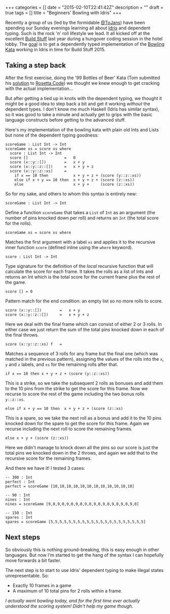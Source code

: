 +++
categories = []
date = "2015-02-10T22:41:42Z"
description = ""
draft = true
tags = []
title = "Beginners' Bowling with Idris"
+++

Recently a group of us (led by the formidable [@ToJans](http://tojans.me/)) have been spending our Sunday evenings learning all about [Idris](http://www.idris-lang.org/) and dependent typing. Such is the rock 'n' roll lifestyle we lead. It all kicked off at the excellent [Build Stuff](http://buildstuff.lt/) last year during a hungover coding session in the hotel lobby. The [goal](http://tojans.me/blog/2014/11/27/about-dependent-typing-idris-and-the-road-to-valhalla/) is to get a dependently typed implementation of the [Bowling Kata](http://codingdojo.org/cgi-bin/index.pl?KataBowling) working in Idris in time for Build Stuff 2015.

## Taking a step back

After the first exercise, doing the '99 Bottles of Beer' Kata (Tom submitted his [solution](https://github.com/ToJans/idris101/blob/master/katas/001/tojans/99bottles.idr) to [Rosetta Code](http://rosettacode.org/wiki/99_Bottles_of_Beer#Idris)) we thought we knew enough to get cracking with the actual implementation...

But after getting a tied up in knots with the dependent typing, we thought it might be a good idea to step back a bit and get it working *without* the dependent types. I don't know me much Haskell (Idris has similar syntax), so it was good to take a minute and actually get to grips with the basic language constructs before getting to the advanced stuff.

Here's my implementation of the bowling kata with plain old Ints and Lists but none of the dependent typing goodness:

```
scoreGame : List Int -> Int
scoreGame xs = score xs where
  score : List Int -> Int
  score []                =   0
  score (x::y::[])        =   x + y
  score (x::y::z::[])     =   x + y + z
  score (x::y::z::xs)     =
    if x == 10 then           x + y + z + (score (y::z::xs))
    else if x + y == 10 then  x + y + z + (score (z::xs))
    else                      x + y +     (score (z::xs))
```
So for my sake, and others to whom this syntax is entirely new:
```
scoreGame : List Int -> Int
```
Define a function `scoreGame` that takes a `List` of `Int` as an argument (the number of pins knocked down per roll) and returns an `Int` (the total score for the rolls).
```
scoreGame xs = score xs where
```
Matches the first argument with a label `xs` and applies it to the recursive inner function `score` (defined inline using the `where` keyword).
```
score : List Int -> Int
```
Type signature for the definition of the *local* recursive function that will calculate the score for each frame. It takes the rolls as a list of Ints and returns an Int which is the total score for the current frame plus the rest of the game.
```
score [] = 0
```
Pattern match for the end condition: an empty list so no more rolls to score.
```
score (x::y::[])        =   x + y
score (x::y::z::[])     =   x + y + z
```
Here we deal with the final frame which can consist of either 2 or 3 rolls. In either case we just return the sum of the total pins knocked down in each of the final throws.
```
score (x::y::z::xs) f   =
```
Matches a sequence of 3 rolls for any frame but the final one (which was matched in the previous pattern), assigning the values of the rolls into the `x`, `y` and `z` labels, and `xs` for the remaining rolls after that.
```
if x == 10 then x + y + z + (score (y::z::xs))
```
This is a strike, so we take the subsequent 2 rolls as bonuses and add them to the 10 pins from the strike to get the score for this frame. Now we recurse to score the rest of the game including the two bonus rolls `y::z::xs`.
```
else if x + y == 10 then  x + y + z + (score (z::xs)
```
This is a spare, so we take the next roll as a bonus and add it to the 10 pins knocked down for the spare to get the score for this frame. Again we recurse including the next roll to score the remaining frames.
```
else x + y + (score (z::xs))
```
Here we didn't manage to knock down all the pins so our score is just the total pins we knocked down in the 2 throws, and again we add that to the recursive score for the remaining frames.

And there we have it! I tested 3 cases:

```
-- 300 : Int
perfect : Int
perfect = scoreGame [10,10,10,10,10,10,10,10,10,10,10,10]

-- 90 : Int
nines : Int
nines = scoreGame [9,0,9,0,9,0,9,0,9,0,9,0,9,0,9,0,9,0,9,0]

-- 150 : Int
spares : Int
spares = scoreGame [5,5,5,5,5,5,5,5,5,5,5,5,5,5,5,5,5,5,5,5,5]
```

## Next steps

So obviously this is nothing ground-breaking, this is easy enough in other languages. But now I'm started to get the hang of the syntax I can hopefully move forwards a bit faster.

The next step is to start to use Idris' dependent typing to make illegal states unrepresentable. So: 

- Exactly 10 frames in a game
- A maximum of 10 total pins for 2 rolls within a frame.

*I actually went bowling today, and for the first time ever actually understood the scoring system! Didn't help my game though.*

